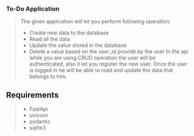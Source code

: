 ### To-Do Application

> The given application will let you perform following operation:
>- Create new data to the database
>- Read all the data
>- Update the value stored in the database
>- Delete a value based on the user_id provide by the user
>  In the api while you are using CRUD operation the user will be authenticated, also it let you register the new user. Once the user is logged in he will be able to read and update the data that belongs to him.

## Requirements

>- FastApi
>- uvicorn
>- pydantic
>- sqlite3





